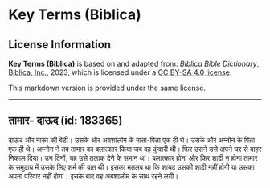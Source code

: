 # Key Terms (Biblica)

## License Information

**Key Terms (Biblica)** is based on and adapted from: _Biblica Bible Dictionary_, [Biblica, Inc.](https://www.biblica.com/), 2023, which is licensed under a [CC BY-SA 4.0 license](https://creativecommons.org/licenses/by-sa/4.0/legalcode.en).

This markdown version is provided under the same license.



--------------------------------

## तामार- दाऊद (id: 183365)

दाऊद और माका की बेटी। उसके और अबशालोम के माता\-पिता एक ही थे। उसके और अम्नोन के पिता एक ही थे। अम्नोन ने तब तामार का बलात्कार किया जब वह कुंवारी थी। फिर उसने उसे अपने घर से बाहर निकाल दिया। उन दिनों, यह उसे तलाक देने के समान था। बलात्कार होना और फिर शादी न होना तामार के समुदाय में उसके लिए शर्म की बात थी। इसका मतलब था कि शायद उसकी शादी नहीं होगी या उसका अपना परिवार नहीं होगा। इसके बाद वह अबशालोम के साथ रहने लगी।


